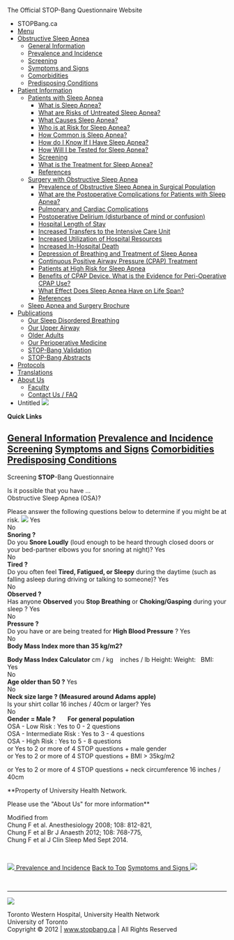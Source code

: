 
The Official STOP-Bang Questionnaire Website
* STOPBang.ca
* [Menu](#)
* [Obstructive Sleep Apnea](#)
	+ [General Information](../osa/general.php)
	+ [Prevalence and Incidence](../osa/prevalence.php)
	+ [Screening](../osa/screening.php)
	+ [Symptoms and Signs](../osa/symptoms.php)
	+ [Comorbidities](../osa/comorbidities.php)
	+ [Predisposing Conditions](../osa/predisposing.php)
* [Patient Information](#)
	+ [Patients with Sleep Apnea](#)
		- [What is Sleep Apnea?](../patient/sa.php)
		- [What are Risks of Untreated Sleep Apnea?](../patient/untreated.php)
		- [What Causes Sleep Apnea?](../patient/causes.php)
		- [Who is at Risk for Sleep Apnea?](../patient/risk.php)
		- [How Common is Sleep Apnea?](../patient/common.php)
		- [How do I Know If I Have Sleep Apnea?](../patient/symptoms.php)
		- [How Will I be Tested for Sleep Apnea?](../patient/tested.php)
		- [Screening](../patient/screening.php)
		- [What is the Treatment for Sleep Apnea?](../patient/treatment.php)
		- [References](../patient/reference.php)
	+ [Surgery with Obstructive Sleep Apnea](#)
		- [Prevalence of Obstructive Sleep Apnea in Surgical Population](../surgery/prevalence.php)
		- [What are the Postoperative Complications for Patients with Sleep Apnea?](../surgery/postop.php)
		- [Pulmonary and Cardiac Complications](../surgery/cardiac.php)
		- [Postoperative Delirium (disturbance of mind or confusion)](../surgery/delirium.php)
		- [Hospital Length of Stay](../surgery/length.php)
		- [Increased Transfers to the Intensive Care Unit](../surgery/icu.php)
		- [Increased Utilization of Hospital Resources](../surgery/resources.php)
		- [Increased In-Hospital Death](../surgery/death.php)
		- [Depression of Breathing and Treatment of Sleep Apnea](../surgery/treatment.php)
		- [Continuous Positive Airway Pressure (CPAP) Treatment](../surgery/cpap.php)
		- [Patients at High Risk for Sleep Apnea](../surgery/risk.php)
		- [Benefits of CPAP Device. What is the Evidence for Peri-Operative CPAP Use?](../surgery/benefits.php)
		- [What Effect Does Sleep Apnea Have on Life Span?](../surgery/lifespan.php)
		- [References](../surgery/reference.php)
	+ [Sleep Apnea and Surgery Brochure](../pdf/osabrochure.pdf)
* [Publications](#)
	+ [Our Sleep Disordered Breathing](../publication/sleep.php)
	+ [Our Upper Airway](../publication/airway.php)
	+ [Older Adults](../publication/olderadults.php)
	+ [Our Perioperative Medicine](../publication/medicine.php)
	+ [STOP-Bang Validation](../publication/validation.php)
	+ [STOP-Bang Abstracts](../publication/abstract.php)
* [Protocols](../protocol/protocol.php)
* [Translations](../translation/translation.php)
* [About Us](#)
	+ [Faculty](../about/faculty.php)
	+ [Contact Us / FAQ](../about/contactus.php)
* Untitled
[![](../image/top1test.jpg)](../index.php)
  
**Quick Links**  
  
[**General Information**](general.php)
[**Prevalence and Incidence**](prevalence.php)
[**Screening**](screening.php)
[**Symptoms and Signs**](symptoms.php)
[**Comorbidities**](comorbidities.php)
[**Predisposing Conditions**](predisposing.php)
---
Screening
**STOP**-Bang Questionnaire  
  
Is it possible that you have ...  
Obstructive Sleep Apnea (OSA)?  
  
Please answer the following questions below to determine if you might be at risk.
![](../image/screen.jpg)
Yes  
No  
**Snoring ?**  
Do you **Snore Loudly** (loud enough to be heard through closed doors or your bed-partner elbows you for snoring at night)? 
Yes  
No  
**Tired ?**  
Do you often feel **Tired, Fatigued, or Sleepy** during the daytime (such as falling asleep during driving or talking to someone)?
Yes  
No  
**Observed ?**  
Has anyone **Observed** you **Stop Breathing** or **Choking/Gasping** during your sleep ?
Yes  
No  
**Pressure ?**  
Do you have or are being treated for **High Blood Pressure** ?
Yes  
No  
**Body Mass Index more than 35 kg/m2?**   
  
**Body Mass Index Calculator**
 cm / kg   
 inches / lb
Height: 
Weight: 
 
BMI:
 
Yes  
No  
**Age older than 50 ?**
Yes  
No  
**Neck size large ? (Measured around Adams apple)**  
Is your shirt collar 16 inches / 40cm or larger?
Yes  
No  
**Gender = Male ?**
 
 
 
**For general population**   
OSA - Low Risk : Yes to 0 - 2 questions  
OSA - Intermediate Risk : Yes to 3 - 4 questions  
OSA - High Risk : Yes to 5 - 8 questions  
or Yes to 2 or more of 4 STOP questions + male gender  
or Yes to 2 or more of 4 STOP questions + BMI > 35kg/m2  
 
or Yes to 2 or more of 4 STOP questions + neck circumference 16 inches / 40cm 
  
  
**Property of University Health Network.   
  
Please use the "About Us" for more information**  
  
Modified from  
Chung F et al. Anesthesiology 2008; 108: 812-821,   
Chung F et al Br J Anaesth 2012; 108: 768-775,   
Chung F et al J Clin Sleep Med Sept 2014. 
 
  
 
[![](../image/left.png) Prevalence and Incidence](prevalence.php)
[Back to Top](#top)
 [Symptoms and Signs ![](../image/right.png)](symptoms.php)
 
  
 
---
[![](../image/bottombanner2.jpg)](../osa/screening.php)  
  
  
 Toronto Western Hospital, University Health Network  
University of Toronto  
Copyright © 2012 | www.stopbang.ca | All Rights Reserved   
  
